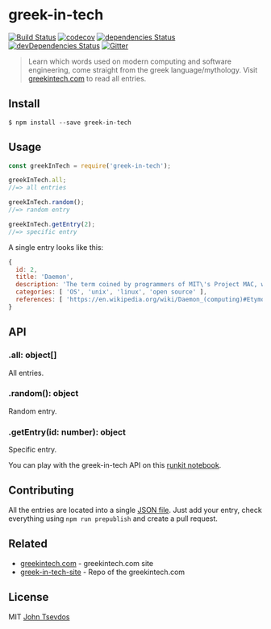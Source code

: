 # greek-in-tech

[![Build Status](https://travis-ci.org/tsevdos/greek-in-tech.svg?branch=master)](https://travis-ci.org/tsevdos/greek-in-tech) [![codecov](https://codecov.io/gh/tsevdos/greek-in-tech/branch/master/graph/badge.svg)](https://codecov.io/gh/tsevdos/greek-in-tech) [![dependencies Status](https://david-dm.org/tsevdos/greek-in-tech/status.svg)](https://david-dm.org/tsevdos/greek-in-tech) [![devDependencies Status](https://david-dm.org/tsevdos/greek-in-tech/dev-status.svg)](https://david-dm.org/tsevdos/greek-in-tech?type=dev)
[![Gitter](https://badges.gitter.im/tsevdos/greek-in-tech.svg)](https://gitter.im/tsevdos/greek-in-tech?utm_source=badge&utm_medium=badge&utm_campaign=pr-badge)

> Learn which words used on modern computing and software engineering, come straight from the greek language/mythology. Visit [greekintech.com](http://greekintech.com) to read all entries.

## Install
```shell
$ npm install --save greek-in-tech
```

## Usage
```js
const greekInTech = require('greek-in-tech');

greekInTech.all;
//=> all entries

greekInTech.random();
//=> random entry

greekInTech.getEntry(2);
//=> specific entry
```

A single entry looks like this:

```js
{
  id: 2,
  title: 'Daemon',
  description: 'The term coined by programmers of MIT\'s Project MAC, was inspired by the physicist James Clerk Maxwell\'s demon. It originated as an imaginary being from a thought experiment that constantly works in the background sorting molecules. In Greek mythology, a daemon is a supernatural being working in the background, with no particular bias towards good or evil. The daemon concept was subsequently adopted by Unix systems, however, BSD and some of its derivatives have used a Christian interpretation of the mythological deamon as their mascot rather than a Greek daemon.',
  categories: [ 'OS', 'unix', 'linux', 'open source' ],
  references: [ 'https://en.wikipedia.org/wiki/Daemon_(computing)#Etymology' ]
}
```

## API

### .all: object[]
All entries.

### .random(): object
Random entry.

### .getEntry(id: number): object
Specific entry.

You can play with the greek-in-tech API on this [runkit notebook](https://runkit.com/tsevdos/greek-in-tech-api-example).


## Contributing
All the entries are located into a single [JSON file](data/entries.json). Just add your entry, check everything using `npm run prepublish` and create a pull request.

## Related
- [greekintech.com](http://greekintech.com) - greekintech.com site
- [greek-in-tech-site](https://github.com/tsevdos/greek-in-tech-site/) - Repo of the greekintech.com

## License
MIT [John Tsevdos](http://tsevdos.me)
